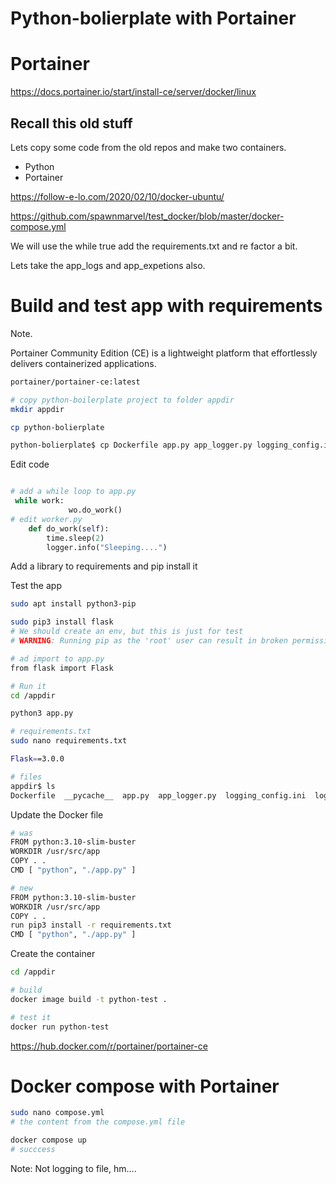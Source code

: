 # Python-bolierplate with Portainer

# Portainer

https://docs.portainer.io/start/install-ce/server/docker/linux


## Recall this old stuff

Lets copy some code from the old repos and make two containers.

* Python
* Portainer

https://follow-e-lo.com/2020/02/10/docker-ubuntu/

https://github.com/spawnmarvel/test_docker/blob/master/docker-compose.yml

We will use the while true add the requirements.txt and re factor a bit.

Lets take the app_logs and app_expetions also.

# Build and test app with requirements

Note.

Portainer Community Edition (CE) is a lightweight platform that effortlessly delivers containerized applications.

```bash
portainer/portainer-ce:latest

# copy python-boilerplate project to folder appdir
mkdir appdir

cp python-bolierplate

python-bolierplate$ cp Dockerfile app.py app_logger.py logging_config.ini worker.py ../appdir/

```
Edit code

```py

# add a while loop to app.py
 while work:
             wo.do_work()
# edit worker.py
    def do_work(self):
        time.sleep(2)
        logger.info("Sleeping....")


```
Add a library to requirements and pip install it

Test the app

```bash
sudo apt install python3-pip

sudo pip3 install flask
# We should create an env, but this is just for test
# WARNING: Running pip as the 'root' user can result in broken permissions and conflicting behaviour with the system package manager. It is recommended to use a virtual environment instead: https://pip.pypa.io/warnings/venv

# ad import to app.py
from flask import Flask

# Run it
cd /appdir

python3 app.py

# requirements.txt
sudo nano requirements.txt

Flask==3.0.0

# files
appdir$ ls
Dockerfile  __pycache__  app.py  app_logger.py  logging_config.ini  logs_app.txt  requirements.txt  worker.py

```
Update the Docker file
```bash
# was
FROM python:3.10-slim-buster
WORKDIR /usr/src/app
COPY . .
CMD [ "python", "./app.py" ]

# new
FROM python:3.10-slim-buster
WORKDIR /usr/src/app
COPY . .
run pip3 install -r requirements.txt
CMD [ "python", "./app.py" ]
```

Create the container

```bash
cd /appdir

# build
docker image build -t python-test .

# test it
docker run python-test

```


https://hub.docker.com/r/portainer/portainer-ce

# Docker compose with Portainer

```bash
sudo nano compose.yml
# the content from the compose.yml file

docker compose up
# succcess

```

Note: Not logging to file, hm....

```py

```





